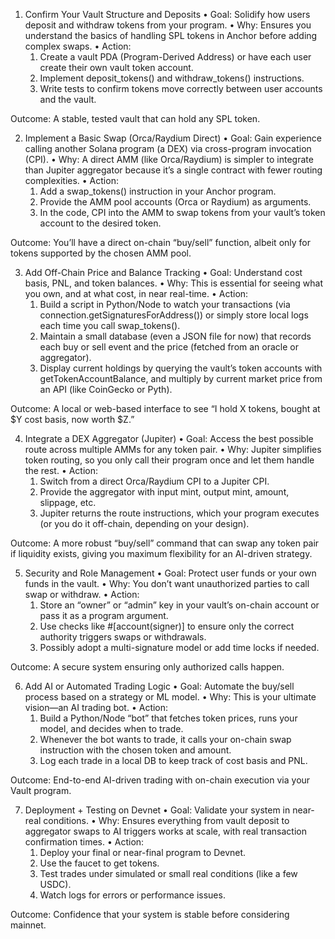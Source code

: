 1. Confirm Your Vault Structure and Deposits
	•	Goal: Solidify how users deposit and withdraw tokens from your program.
	•	Why: Ensures you understand the basics of handling SPL tokens in Anchor before adding complex swaps.
	•	Action:
	1.	Create a vault PDA (Program-Derived Address) or have each user create their own vault token account.
	2.	Implement deposit_tokens() and withdraw_tokens() instructions.
	3.	Write tests to confirm tokens move correctly between user accounts and the vault.

Outcome: A stable, tested vault that can hold any SPL token.

2. Implement a Basic Swap (Orca/Raydium Direct)
	•	Goal: Gain experience calling another Solana program (a DEX) via cross-program invocation (CPI).
	•	Why: A direct AMM (like Orca/Raydium) is simpler to integrate than Jupiter aggregator because it’s a single contract with fewer routing complexities.
	•	Action:
	1.	Add a swap_tokens() instruction in your Anchor program.
	2.	Provide the AMM pool accounts (Orca or Raydium) as arguments.
	3.	In the code, CPI into the AMM to swap tokens from your vault’s token account to the desired token.

Outcome: You’ll have a direct on-chain “buy/sell” function, albeit only for tokens supported by the chosen AMM pool.

3. Add Off-Chain Price and Balance Tracking
	•	Goal: Understand cost basis, PNL, and token balances.
	•	Why: This is essential for seeing what you own, and at what cost, in near real-time.
	•	Action:
	1.	Build a script in Python/Node to watch your transactions (via connection.getSignaturesForAddress()) or simply store local logs each time you call swap_tokens().
	2.	Maintain a small database (even a JSON file for now) that records each buy or sell event and the price (fetched from an oracle or aggregator).
	3.	Display current holdings by querying the vault’s token accounts with getTokenAccountBalance, and multiply by current market price from an API (like CoinGecko or Pyth).

Outcome: A local or web-based interface to see “I hold X tokens, bought at $Y cost basis, now worth $Z.”

4. Integrate a DEX Aggregator (Jupiter)
	•	Goal: Access the best possible route across multiple AMMs for any token pair.
	•	Why: Jupiter simplifies token routing, so you only call their program once and let them handle the rest.
	•	Action:
	1.	Switch from a direct Orca/Raydium CPI to a Jupiter CPI.
	2.	Provide the aggregator with input mint, output mint, amount, slippage, etc.
	3.	Jupiter returns the route instructions, which your program executes (or you do it off-chain, depending on your design).

Outcome: A more robust “buy/sell” command that can swap any token pair if liquidity exists, giving you maximum flexibility for an AI-driven strategy.

5. Security and Role Management
	•	Goal: Protect user funds or your own funds in the vault.
	•	Why: You don’t want unauthorized parties to call swap or withdraw.
	•	Action:
	1.	Store an “owner” or “admin” key in your vault’s on-chain account or pass it as a program argument.
	2.	Use checks like #[account(signer)] to ensure only the correct authority triggers swaps or withdrawals.
	3.	Possibly adopt a multi-signature model or add time locks if needed.

Outcome: A secure system ensuring only authorized calls happen.

6. Add AI or Automated Trading Logic
	•	Goal: Automate the buy/sell process based on a strategy or ML model.
	•	Why: This is your ultimate vision—an AI trading bot.
	•	Action:
	1.	Build a Python/Node “bot” that fetches token prices, runs your model, and decides when to trade.
	2.	Whenever the bot wants to trade, it calls your on-chain swap instruction with the chosen token and amount.
	3.	Log each trade in a local DB to keep track of cost basis and PNL.

Outcome: End-to-end AI-driven trading with on-chain execution via your Vault program.

7. Deployment + Testing on Devnet
	•	Goal: Validate your system in near-real conditions.
	•	Why: Ensures everything from vault deposit to aggregator swaps to AI triggers works at scale, with real transaction confirmation times.
	•	Action:
	1.	Deploy your final or near-final program to Devnet.
	2.	Use the faucet to get tokens.
	3.	Test trades under simulated or small real conditions (like a few USDC).
	4.	Watch logs for errors or performance issues.

Outcome: Confidence that your system is stable before considering mainnet.

